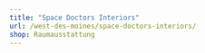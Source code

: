 ```yaml
---
title: "Space Doctors Interiors"
url: /west-des-moines/space-doctors-interiors/
shop: Raumausstattung
---
```

